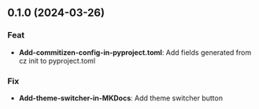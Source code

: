 ## 0.1.0 (2024-03-26)

### Feat

- **Add-commitizen-config-in-pyproject.toml**: Add fields generated from cz init to pyproject.toml

### Fix

- **Add-theme-switcher-in-MKDocs**: Add theme switcher button
